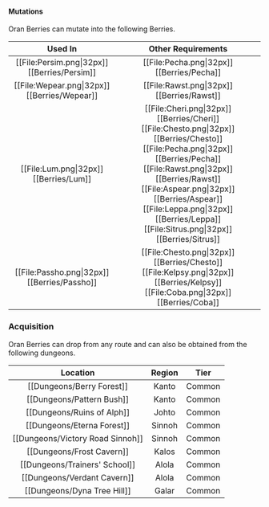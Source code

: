 #### Mutations
Oran Berries can mutate into the following Berries.

| Used In                                       | Other Requirements |
| :---:                                         | :---: |
| [[File:Persim.png\|32px]] [[Berries/Persim]]  | [[File:Pecha.png\|32px]] [[Berries/Pecha]] |
| [[File:Wepear.png\|32px]] [[Berries/Wepear]]  | [[File:Rawst.png\|32px]] [[Berries/Rawst]] |
| [[File:Lum.png\|32px]] [[Berries/Lum]]        | [[File:Cheri.png\|32px]] [[Berries/Cheri]] [[File:Chesto.png\|32px]] [[Berries/Chesto]] [[File:Pecha.png\|32px]] [[Berries/Pecha]] [[File:Rawst.png\|32px]] [[Berries/Rawst]] [[File:Aspear.png\|32px]] [[Berries/Aspear]] [[File:Leppa.png\|32px]] [[Berries/Leppa]] [[File:Sitrus.png\|32px]] [[Berries/Sitrus]] |
| [[File:Passho.png\|32px]] [[Berries/Passho]]  | [[File:Chesto.png\|32px]] [[Berries/Chesto]] [[File:Kelpsy.png\|32px]] [[Berries/Kelpsy]] [[File:Coba.png\|32px]] [[Berries/Coba]] |

### Acquisition
Oran Berries can drop from any route and can also be obtained from the following dungeons.

| Location	                        | Region | Tier	    |
| :---:                             | :---:     | :---:         |
| [[Dungeons/Berry Forest]]         | Kanto | Common	|
| [[Dungeons/Pattern Bush]]         | Kanto | Common	|
| [[Dungeons/Ruins of Alph]]        | Johto | Common    |
| [[Dungeons/Eterna Forest]]        | Sinnoh | Common    |
| [[Dungeons/Victory Road Sinnoh]]  | Sinnoh | Common    |
| [[Dungeons/Frost Cavern]]         | Kalos | Common    |
| [[Dungeons/Trainers' School]]     | Alola | Common    |
| [[Dungeons/Verdant Cavern]]       | Alola | Common    |
| [[Dungeons/Dyna Tree Hill]]       | Galar | Common    |
